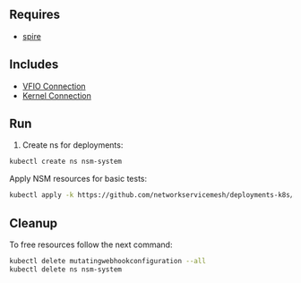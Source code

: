 ## Requires

- [spire](../spire)

## Includes

- [VFIO Connection](../use-cases/Vfio2Noop)
- [Kernel Connection](../use-cases/SriovKernel2Noop)

## Run

1. Create ns for deployments:
```bash
kubectl create ns nsm-system
```

Apply NSM resources for basic tests:
```bash
kubectl apply -k https://github.com/networkservicemesh/deployments-k8s/examples/sriov?ref=f724cf51779f50573a4d6827f12f06343156d2b4
```

## Cleanup

To free resources follow the next command:
```bash
kubectl delete mutatingwebhookconfiguration --all
kubectl delete ns nsm-system
```
